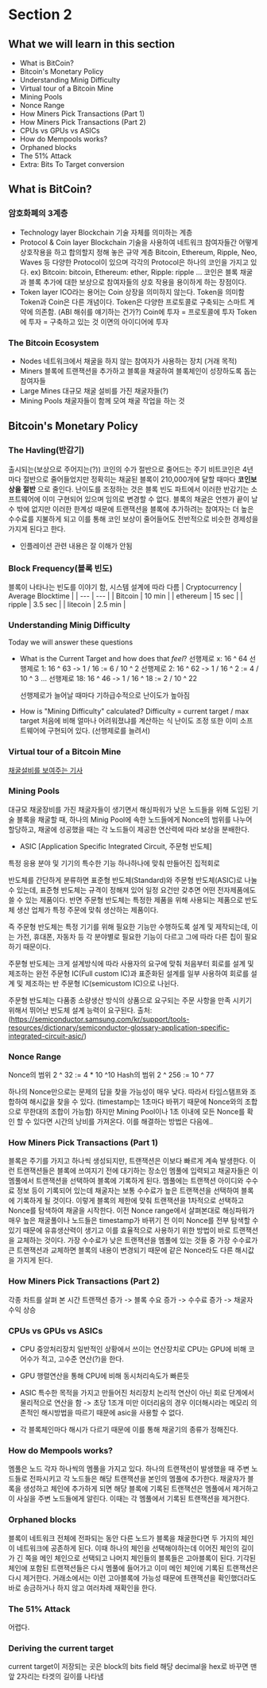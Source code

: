 # Section 2

## What we will learn in this section
- What is BitCoin?
- Bitcoin's Monetary Policy
- Understanding Minig Difficulty
- Virtual tour of a Bitcoin Mine
- Mining Pools
- Nonce Range
- How Miners Pick Transactions (Part 1)
- How Miners Pick Transactions (Part 2)
- CPUs vs GPUs vs ASICs
- How do Mempools works?
- Orphaned blocks
- The 51% Attack
- Extra: Bits To Target conversion

## What is BitCoin?
### 암호화폐의 3계층
- Technology layer
    Blockchain 기술 자체를 의미하는 계층
- Protocol & Coin layer
    Blockchain 기술을 사용하여 네트워크 참여자들간 어떻게 상호작용을 하고 합의할지 정해 놓은 규약 계층
    Bitcoin, Ethereum, Ripple, Neo, Waves 등 다양한 Protocol이 있으며 각각의 Protocol은 하나의 코인을 가지고 있다.
    ex) Bitcoin: bitcoin, Ethereum: ether, Ripple: ripple ...
    코인은 블록 채굴과 블록 추가에 대한 보상으로 참여자들의 상호 작용을 용이하게 하는 장점이다.
- Token layer
    ICO라는 용어는 Coin 상장을 의미하지 않는다. Token을 의미함
    Token과 Coin은 다른 개념이다.
    Token은 다양한 프로토콜로 구축되는 스마트 계약에 의존함. (ABI 해쉬를 얘기하는 건가?)
    Coin에 투자 = 프로토콜에 투자
    Token에 투자 = 구축하고 있는 것 이면의 아이디어에 투자

### The Bitcoin Ecosystem
- Nodes
    네트워크에서 채굴을 하지 않는 참여자가 사용하는 장치 (거래 목적)
- Miners
    블록에 트랜잭션을 추가하고 블록을 채굴하여 블록체인이 성장하도록 돕는 참여자들
- Large Mines
    대규모 채굴 설비를 가진 채굴자들(?)
- Mining Pools
    채굴자들이 함께 모여 채굴 작업을 하는 것

## Bitcoin's Monetary Policy

### The Havling(반감기)  

출시되는(보상으로 주어지는(?)) 코인의 수가 절반으로 줄어드는 주기
비트코인은 4년마다 절반으로 줄어들었지만 정확히는 채굴된 블록이 210,000개에 달할 때마다 __코인보상을 절반__ 으로 줄인다. 난이도를 조정하는 것은 블록 빈도 파트에서
이러한 반감기는 소프트웨어에 이미 구현되어 있으며 임의로 변경할 수 없다.
블록의 채굴은 언젠가 끝이 날 수 밖에 없지만 이러한 한계성 때문에 트랜잭션을 블록에 추가하려는 참여자는 더 높은 수수료를 지불하게 되고 이를 통해 코인 보상이 줄어들어도 전반적으로 비슷한 경제성을 가지게 된다고 한다.
* 인플레이션 관련 내용은 잘 이해가 안됨
### Block Frequency(블록 빈도)
블록이 나타나는 빈도를 이야기 함, 시스템 설계에 따라 다름
| Cryptocurrency | Average Blocktime |
| --- | --- |
| Bitcoin | 10 min |
| ethereum | 15 sec |
| ripple | 3.5 sec |
| litecoin | 2.5 min |

### Understanding Minig Difficulty
Today we will answer these questions
- What is the Current Target and how does that _feel_?
    선행제로 x: 16 ^ 64
    선행제로 1: 16 ^ 63 -> 1 / 16 := 6 / 10 ^ 2
    선행제로 2: 16 ^ 62 -> 1 / 16 ^ 2 := 4 / 10 ^ 3
    ...
    선행제로 18: 16 ^ 46 -> 1 / 16 ^ 18 := 2 / 10 ^ 22
    
    선행제로가 늘어날 때마다 기하급수적으로 난이도가 높아짐

- How is "Mining Difficulty" calculated?
Difficulty = current target / max target
처음에 비해 얼마나 어려워졌냐를 계산하는 식
난이도 조정 또한 이미 소프트웨어에 구현되어 있다. (선행제로를 늘려서)

### Virtual tour of a Bitcoin Mine
[채굴설비를 보여주는 기사](https://qz.com/1055126/photos-china-has-one-of-worlds-largest-bitcoin-mines/)

### Mining Pools

대규모 채굴장비를 가진 채굴자들이 생기면서 해싱파워가 낮은 노드들을 위해 도입된 기술
블록을 채굴할 때, 하나의 Minig Pool에 속한 노드들에게 Nonce의 범위를 나누어 할당하고, 채굴에 성공했을 때는 각 노드들이 제공한 연산력에 따라 보상을 분배한다.

* ASIC
[Application Specific Integrated Circuit, 주문형 반도체]

특정 응용 분야 및 기기의 특수한 기능 하나하나에 맞춰 만들어진 집적회로

반도체를 간단하게 분류하면 표준형 반도체(Standard)와 주문형 반도체(ASIC)로 나눌 수 있는데, 표준형 반도체는 규격이 정해져 있어 일정 요건만 갖추면 어떤 전자제품에도 쓸 수 있는 제품이다. 반면 주문형 반도체는 특정한 제품을 위해 사용되는 제품으로 반도체 생산 업체가 특정 주문에 맞춰 생산하는 제품이다.

즉 주문형 반도체는 특정 기기를 위해 필요한 기능만 수행하도록 설계 및 제작되는데, 이는 가전, 휴대폰, 자동차 등 각 분야별로 필요한 기능이 다르고 그에 따라 다른 칩이 필요하기 때문이다.

주문형 반도체는 크게 설계방식에 따라 사용자의 요구에 맞춰 처음부터 회로를 설계 및 제조하는 완전 주문형 IC(Full custom IC)과 표준화된 설계를 일부 사용하여 회로를 설계 및 제조하는 반 주문형 IC(semicustom IC)으로 나뉜다.

주문형 반도체는 다품종 소량생산 방식의 상품으로 요구되는 주문 사항을 만족 시키기 위해서 뛰어난 반도체 설계 능력이 요구된다.
출처: (https://semiconductor.samsung.com/kr/support/tools-resources/dictionary/semiconductor-glossary-application-specific-integrated-circuit-asic/)

### Nonce Range

Nonce의 범위 2 ^ 32 := 4 * 10 ^10
Hash의 범위 2 ^ 256 := 10 ^ 77

하나의 Nonce만으로는 문제의 답을 찾을 가능성이 매우 낮다. 따라서 타임스탬프와 조합하여 해시값을 찾을 수 있다. (timestamp는 1초마다 바뀌기 때문에 Nonce와의 조합으로 무한대의 조합이 가능함)
하지만 Mining Pool이나 1초 이내에 모든 Nonce를 확인 할 수 있다면 시간의 낭비를 가져온다. 이를 해결하는 방법은 다음에..

### How Miners Pick Transactions (Part 1)

블록은 주기를 가지고 하나씩 생성되지만, 트랜잭션은 이보다 빠르게 계속 발생한다.
이런 트랜잭션들은 블록에 쓰여지기 전에 대기하는 장소인 멤풀에 입력되고 채굴자들은 이 멤풀에서 트랜잭션을 선택하여 블록에 기록하게 된다.
멤풀에는 트랜잭션 아이디와 수수료 정보 등이 기록되어 있는데 채굴자는 보통 수수료가 높은 트랜잭션을 선택하여 블록에 기록하게 될 것이다.
이렇게 블록의 제한에 맞춰 트랜잭션을 1차적으로 선택하고 Nonce를 탐색하여 채굴을 시작한다.
이전 Nonce range에서 살펴본대로 해싱파워가 매우 높은 채굴풀이나 노드들은 timestamp가 바뀌기 전 이미 Nonce를 전부 탐색할 수 있기 때문에 유휴생산력이 생기고 이를 효율적으로 사용하기 위한 방법이 바로 트랜잭션을 교체하는 것이다.
가장 수수료가 낮은 트랜잭션을 멤풀에 있는 것들 중 가장 수수료가 큰 트랜잭션과 교체하면 블록의 내용이 변경되기 때문에 같은 Nonce라도 다른 해시값을 가지게 된다.

### How Miners Pick Transactions (Part 2)

각종 차트를 살펴 본 시간
트랜잭션 증가 -> 블록 수요 증가 -> 수수료 증가 -> 채굴자 수익 상승

### CPUs vs GPUs vs ASICs
- CPU
중앙처리장치 일반적인 상황에서 쓰이는 연산장치로 CPU는 GPU에 비해 코어수가 적고, 고수준 연산(?)을 한다.

- GPU
행렬연산을 통해 CPU에 비해 동시처리속도가 빠른듯
 
- ASIC
특수한 목적을 가지고 만들어진 처리장치
논리적 연산이 아닌 회로 단계에서 물리적으로 연산을 함 -> 초당 1조개 미만
이더리움의 경우 이더해시라는 메모리 의존적인 해시방법을 따르기 때문에 asic을 사용할 수 없다.

* 각 블록체인마다 해시가 다르기 때문에 이를 통해 채굴기의 종류가 정해진다.

### How do Mempools works?

멤풀은 노드 각자 하나씩의 멤풀을 가지고 있다. 하나의 트랜잭션이 발생했을 때 주변 노드들로 전파시키고 각 노드들은 해당 트랜잭션을 본인의 멤풀에 추가한다.
채굴자가 블록을 생성하고 체인에 추가하게 되면 해당 블록에 기록된 트랜잭션은 멤풀에서 제거하고 이 사실을 주변 노드들에게 알린다. 이때는 각 멤풀에서 기록된 트랜잭션을 제거한다.

### Orphaned blocks

블록이 네트워크 전체에 전파되는 동안 다른 노드가 블록을 채굴한다면 두 가지의 체인이 네트워크에 공존하게 된다. 이때 하나의 체인을 선택해야하는데 이어진 체인의 길이가 긴 쪽을 메인 체인으로 선택되고 나머지 체인들의 블록들은 고아블록이 된다.
기각된 체인에 포함된 트랜잭션들은 다시 멤풀에 들어가고 이미 메인 체인에 기록된 트랜잭션은 다시 제거한다.
거래소에서는 이런 고아블록에 가능성 때문에 트랜잭션을 확인했더라도 바로 송금하거나 하지 않고 여러차례 재확인을 한다.

### The 51% Attack

어렵다.

### Deriving the current target

current target이 저장되는 곳은 block의 bits field
해당 decimal을 hex로 바꾸면 맨 앞 2자리는 타겟의 길이를 나타냄

